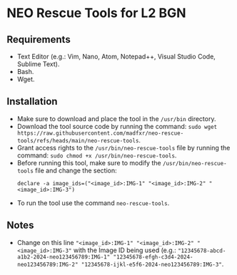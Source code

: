 # NEO Rescue Tools for L2 BGN

## Requirements
- Text Editor (e.g.: Vim, Nano, Atom, Notepad++, Visual Studio Code, Sublime Text).
- Bash.
- Wget.

## Installation
- Make sure to download and place the tool in the ``/usr/bin`` directory.
- Download the tool source code by running the command: ``sudo wget https://raw.githubusercontent.com/madfxr/neo-rescue-tools/refs/heads/main/neo-rescue-tools``.
- Grant access rights to the ``/usr/bin/neo-rescue-tools`` file by running the command: ``sudo chmod +x /usr/bin/neo-rescue-tools``.
- Before running this tool, make sure to modify the ``/usr/bin/neo-rescue-tools`` file and change the section:
  ```
  declare -a image_ids=("<image_id>:IMG-1" "<image_id>:IMG-2" "<image_id>:IMG-3")
  ```
- To run the tool use the command ``neo-rescue-tools``.

## Notes
- Change on this line ``"<image_id>:IMG-1" "<image_id>:IMG-2" "<image_id>:IMG-3"`` with the Image ID being used (e.g.: ``"12345678-abcd-a1b2-2024-neo123456789:IMG-1" "12345678-efgh-c3d4-2024-neo123456789:IMG-2" "12345678-ijkl-e5f6-2024-neo123456789:IMG-3"``.
